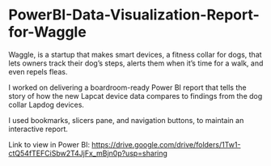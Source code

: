 # PowerBI-Data-Visualization-Report-for-Waggle


Waggle, is a startup that makes smart devices, a fitness collar for dogs, that lets owners track their 
dog’s steps, alerts them when it’s time for a walk, and even repels fleas.

I worked on delivering a boardroom-ready Power BI report that tells the story of how the new 
Lapcat device data compares to findings from the dog collar Lapdog devices.

I used bookmarks, slicers pane, and navigation buttons, to maintain an interactive report.


Link to view in Power BI:
https://drive.google.com/drive/folders/1Tw1-ctQ54fTEFCiSbw2T4JjFx_mBjn0p?usp=sharing
